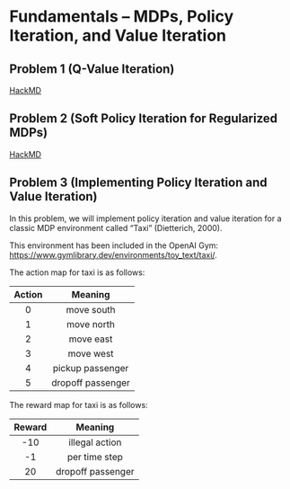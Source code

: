 # Fundamentals – MDPs, Policy Iteration, and Value Iteration

## Problem 1 (Q-Value Iteration)

[HackMD](https://hackmd.io/5fAyhbG1SOWrcmji2e_0kQ#Problem-1-Q-Value-Iteration)

## Problem 2 (Soft Policy Iteration for Regularized MDPs)

[HackMD](https://hackmd.io/5fAyhbG1SOWrcmji2e_0kQ#Problem-2-Soft-Policy-Iteration-for-Regularized-MDPs)

## Problem 3 (Implementing Policy Iteration and Value Iteration) 

In this problem, we will implement policy iteration and value iteration for a classic MDP environment called “Taxi” (Dietterich, 2000). 

This environment has been included in the OpenAI Gym: https://www.gymlibrary.dev/environments/toy_text/taxi/.

The action map for taxi is as follows:

| Action | Meaning |
| :---: | :---: |
| 0 | move south |
| 1 | move north |
| 2 | move east |
| 3 | move west |
| 4 | pickup passenger |
| 5 | dropoff passenger |

The reward map for taxi is as follows:

| Reward | Meaning |
| :---: | :---: |
| -10 | illegal action |
| -1 | per time step |
| 20 | dropoff passenger |